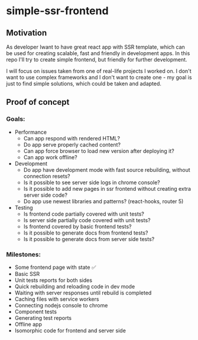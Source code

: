 # simple-ssr-frontend

## Motivation

As developer Iwant to have great react app with SSR template, which can be used for creating scalable, fast and friendly in development apps.
In this repo I'll try to create simple frontend, but friendly for further development.

I will focus on issues taken from one of real-life projects I worked on. I don't want to use complex frameworks and I don't want to create one - my goal is just to find simple solutions, which could be taken and adapted. 

## Proof of concept

### Goals:
* Performance
	* Can app respond with rendered HTML?
	* Do app serve properly cached content?
	* Can app force browser to load new version after deploying it?
	* Can app work offline?
* Development
	* Do app have development mode with fast source rebuilding, without connection resets?
	* Is it possible to see server side logs in chrome console?
	* Is it possible to add new pages in ssr frontend without creating extra server side code?
	* Do app use newest libraries and patterns? (react-hooks, router 5)
* Testing
	* Is frontend code partially covered with unit tests?
	* Is server side partially code covered with unit tests?
	* Is frontend covered by basic frontend tests?
	* Is it possible to generate docs from frontend tests?
	* Is it possible to generate docs from server side tests?
	
	
### Milestones:
* Some frontend page with state :white_check_mark:
* Basic SSR
* Unit tests reports for both sides
* Quick rebuilding and reloading code in dev mode
* Waiting with server responses until rebuild is completed
* Caching files with service workers
* Connecting nodejs console to chrome
* Component tests
* Generating test reports
* Offline app
* Isomorphic code for frontend and server side
